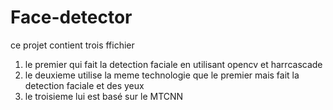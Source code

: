 # Face-detector
ce projet contient trois ffichier
1. le premier qui fait la detection faciale en utilisant opencv et harrcascade
2. le deuxieme utilise la meme technologie que le premier mais fait la detection faciale et des yeux
3. le troisieme lui est basé sur le MTCNN

